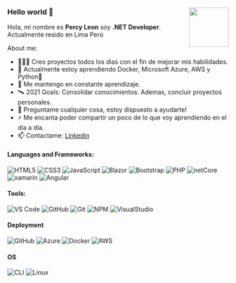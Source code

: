### Hello world 👋 <img src="https://challengepost-s3-challengepost.netdna-ssl.com/photos/production/software_photos/000/456/275/datas/original.gif" width="90" align="right"/>

Hola, mi nombre es **Percy Leon** soy **.NET Developer**. Actualmente resido en Lima Perú

About me:

- 👨🏽‍💻 Creo proyectos todos los dias con el fin de mejorar mis habilidades.
- 🌱 Actualmente estoy aprendiendo Docker, Microsoft Azure, AWS y Python💚
- 💬 Me mantengo en constante aprendizaje.
- 🛰 2021 Goals: Consolidar conocimientos. Ademas, concluir proyectos personales.
- 💬 Preguntame cualquier cosa, estoy dispuesto a ayudarte!
- ⚡  Me encanta poder compartir un poco de lo que voy aprendiendo en el día a día.
- 📫 Contactame: [Linkedin](https://www.linkedin.com/in/percy-luis-leon-lucas/)


#### Languages and Frameworks:

![HTML5](https://img.shields.io/badge/-HTML5-%23E44D27?style=flat-square&logo=html5&logoColor=ffffff)
![CSS3](https://img.shields.io/badge/-CSS3-%231572B6?style=flat-square&logo=css3)
![JavaScript](https://img.shields.io/badge/-JavaScript-f7df1e?style=flat-square&logo=javascript&logoColor=white)
![Blazor](https://img.shields.io/badge/-Blazor-blue?logo=blazor-webassembly)
![Bootstrap](https://img.shields.io/badge/-Bootstrap-563D7C?style=flat-square&logo=bootstrap)
![PHP](https://img.shields.io/badge/-PHP-green?logo=php&logoColor=white)
![netCore](https://img.shields.io/badge/-.Net%20Core-blue?logo=c-sharp)
![xamarin](https://img.shields.io/badge/-Xamarin%20Forms-green?logo=xamarin&logoColor=white)
![Angular](https://img.shields.io/badge/-Angular-red?logo=angular)

#### Tools:

![VS Code](http://img.shields.io/badge/-VS%20Code-007ACC?style=flat-square&logo=visual-studio-code&logoColor=ffffff)
![GitHub](https://img.shields.io/badge/-GitHub-181717?style=flat-square&logo=github)
![Git](https://img.shields.io/badge/-Git-%23F05032?style=flat-square&logo=git&logoColor=ffffff)
![NPM](https://img.shields.io/badge/-NPM-cb3837?style=flat-square&logo=npm&logoColor=ffffff)
![VisualStudio](https://img.shields.io/badge/-Visual%20Studio%202019-blue?logo=visual-studio)

#### Deployment

![GitHub](https://img.shields.io/badge/-GitHub%20Pages-181717?style=flat-square&logo=github)
![Azure](https://img.shields.io/badge/Microsoft%20Azure-blue?logo=microsoft-azure&logoColor=white)
![Docker](https://img.shields.io/badge/Docker-blue?logo=docker&logoColor=white)
![AWS](https://img.shields.io/badge/-AWS-3B3B3B?style=flat-square&logo=aws&logoColor=ffffff)

#### OS

![CLI](http://img.shields.io/badge/-Windows-007ACC?style=flat-square&logo=windows&logoColor=ffffff)
![Linux](https://img.shields.io/badge/-Linux-3B3B3B?style=flat-square&logo=Linux&logoColor=ffffff)
